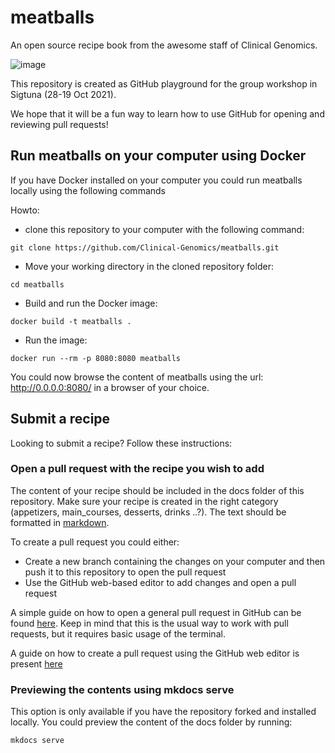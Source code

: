 # meatballs
An open source recipe book from the awesome staff of Clinical Genomics.

![image](https://user-images.githubusercontent.com/28093618/138847375-22f22ebf-c15a-425f-8657-29cb8e2e337b.png)


This repository is created as GitHub playground for the group workshop in Sigtuna (28-19 Oct 2021).

We hope that it will be a fun way to learn how to use GitHub for opening and reviewing pull requests!

## Run meatballs on your computer using Docker
If you have Docker installed on your computer you could run meatballs locally using the following commands 

Howto:
- clone this repository to your computer with the following command:
```
git clone https://github.com/Clinical-Genomics/meatballs.git
```

- Move your working directory in the cloned repository folder:
```
cd meatballs
```

- Build and run the Docker image:
```
docker build -t meatballs .
```

- Run the image:
```
docker run --rm -p 8080:8080 meatballs
```

You could now browse the content of meatballs using the url: http://0.0.0.0:8080/ in a browser of your choice.


## Submit a recipe

Looking to submit a recipe? Follow these instructions:

### Open a pull request with the recipe you wish to add

The content of your recipe should be included in the docs folder of this repository. Make sure your recipe is created in the right category (appetizers, main_courses, desserts, drinks ..?). The text should be formatted in [markdown](https://www.markdownguide.org/basic-syntax/).

To create a pull request you could either:
- Create a new branch containing the changes on your computer and then push it to this repository to open the pull request 
- Use the GitHub web-based editor to add changes and open a pull request

A simple guide on how to open a general pull request in GitHub can be found [here](https://opensource.com/article/19/7/create-pull-request-github). Keep in mind that this is the usual way to work with pull requests, but it requires basic usage of the terminal.

A guide on how to create a pull request using the GitHub web editor is present [here](https://docs.github.com/en/codespaces/the-githubdev-web-based-editor)

### Previewing the contents using mkdocs serve

This option is only available if you have the repository forked and installed locally. You could preview the content of the docs folder by running: 
```
mkdocs serve
```
